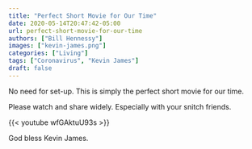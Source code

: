 ```yaml
---
title: "Perfect Short Movie for Our Time"
date: 2020-05-14T20:47:42-05:00
url: perfect-short-movie-for-our-time
authors: ["Bill Hennessy"]
images: ["kevin-james.png"]
categories: ["Living"]
tags: ["Coronavirus", "Kevin James"]
draft: false
---
```


No need for set-up. This is simply the perfect short movie for our time. 

Please watch and share widely. Especially with your snitch friends. 

{{< youtube wfGAktuU93s >}}

God bless Kevin James. 
